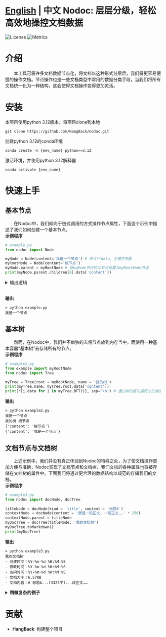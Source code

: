 [**English**](README.md) | 中文
Nodoc: 层层分级，轻松高效地操控文档数据
============
![License](https://img.shields.io/badge/license-MIT-blue.svg)
![Metrics](https://img.shields.io/badge/build-develop-yellow)

# 介绍

&emsp;&emsp;本工具可将许多文档数据节点化，将文档以这种形式分层后，我们将更容易便捷的操作文档。节点操作也是一些文档类型中常用的数据分类手段，当我们将所有文档统一化为一种结构，这会使得文档操作变得更加灵活。

# 安装
本项目使用python 3.12版本，将项目clone到本地

`git clone https://github.com/HangBack/nodoc.git`

创建python 3.12的conda环境


`conda create -n {env_name} python==3.12`

激活环境，并使用python 3.12解释器

`conda activate {env_name}`<br>

# 快速上手
## 基本节点
&emsp;&emsp;在Nodoc中，我们倾向于链式调用的方式操作节点属性，下面这个示例中描述了我们如何创建一个基本节点。<br>
**示例程序**

``` py
# example.py
from nodoc import Node

myNode = Node(content='我是一个节点') # 传入**data，关键字参数
myRootNode = Node(content='根节点')
myNode.parent = myRootNode # 将myNode节点的父节点设置为myRootNode节点
print(myNode.parent.children[0].data['content'])
```
<details>
    <summary style="cursor: pointer;">输出逻辑</summary>
&emsp;&emsp;myNode.parent 访问其父节点，即myRootNode<br>
&emsp;&emsp;myNode.parent.children[0] 访问myRootNode下的第一个子节点，由于myNode是唯一一个选择它作为父节点的节点，固然第一个子节点是myNode<br>
&emsp;&emsp;myNode.parent.chidlren[0].data 访问该节点的数据<br>
</details>
<br>

**输出**

``` console
> python example.py
我是一个节点
```
## 基本树
&emsp;&emsp;然而，在Nodoc中，我们并不单独的去将节点放到内存当中，而使用一种基本容器“基本树”去存储所有的节点。<br>
**示例程序**

``` py
# example2.py
from example import myRootNode
from nodoc import Tree

myTree = Tree(root = myRootNode, name = '我的树')
print(myTree.name, myTree.root.data['content'])
print(*[i.data for i in myTree.BFT()], sep='\n') # 通过树的层次遍历方法输出节点数据
```
**输出**

``` console
> python example2.py
我是一个节点
我的树 根节点
{'content': '根节点'}
{'content': '我是一个节点'}
```

## 文档节点与文档树
&emsp;&emsp;上述示例中，我们并没有真正体验到Nodoc的特殊之处，为了使文档操作更加方便与准确，Nodoc实现了文档节点和文档树，我们文档的各种属性也将被存储在文档树的属性中。下面我们将通过更合理的数据结构以规范的存储我们的文档。<br>
**示例程序**

``` py
# example3.py
from nodoc import docNode, docTree
    
titleNode = docNode(kind = 'title', content = '标题A')
contextNode = docNode(content = '我是一段正文，一段正文……' * 256)
contextNode.parent = titleNode
myDocTree = docTree(titleNode, '我的文档树')
myDocTree.toMarkdown()
print(myDocTree)
```

**输出**

``` console
> python example3.py
我的文档树
- 创建时间：%Y-%m-%d %H:%M:%S
- 修改时间：%Y-%m-%d %H:%M:%S
- 访问时间：%Y-%m-%d %H:%M:%S
- 文档大小：6.57KB
- 文档内容：# 标题A...(3325字)...段正文……
```
<details>
<summary style="cursor: pointer;"><strong>稍微复杂的例子</strong></summary>

**示例程序**

``` py
# example4.py
from nodoc import docNode, docTree

rootNode = docNode(kind='text', content='')
titleNodeA = docNode(kind = 'title', content = '标题A')
titleNodeB = docNode(kind = 'title', content = '标题B')
titleNodeAa = docNode(kind = 'title', content = '标题Aa')
contextNodeA = docNode(content = '我是一段正文，一段正文……' * 5)
contextNodeB = docNode(content = '我是一段正文，一段正文……' * 5)
titleNodeAa.parent = titleNodeA
contextNodeA.parent = titleNodeA
contextNodeB.parent = titleNodeB
titleNodeA.parent = rootNode
titleNodeB.parent = rootNode
myDocTree = docTree(rootNode, '我的文档树')
myDocTree.toMarkdown()
print(myDocTree.document, myDocTree)
```

**输出**

``` console
> python example4.py
# 标题A
## 标题Aa
我是一段正文，一段正文……我是一段正文，一段正文……我是一段正文，一段正文……我是一段正文，一段正文……我是一段正文，一段正文……
# 标题B
我是一段正文，一段正文……我是一段正文，一段正文……我是一段正文，一段正文……我是一段正文，一段正文……我是一段正文，一段正文……

我的文档树
- 创建时间：%Y-%m-%d %H:%M:%S
- 修改时间：%Y-%m-%d %H:%M:%S
- 访问时间：%Y-%m-%d %H:%M:%S
- 文档大小：364.00B
- 文档内容：# 标题...(143字)...段正文……
```

</details>

# 贡献
- **HangBack**: 构建整个项目